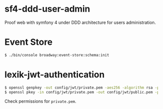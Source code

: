 # sf4-ddd-user-admin
Proof web with symfony 4 under DDD architecture for users administration.

# Event Store
```bash
$ ./bin/console broadway:event-store:schema:init
```

# lexik-jwt-authentication
```bash
$ openssl genpkey -out config/jwt/private.pem -aes256 -algorithm rsa -pkeyopt rsa_keygen_bits:4096
$ openssl pkey -in config/jwt/private.pem -out config/jwt/public.pem -pubout
```

Check permissions for `private.pem`.